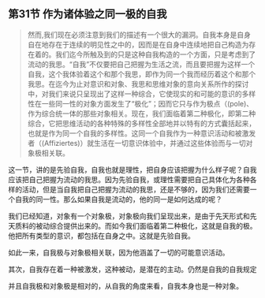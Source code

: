 <h2>第31节 作为诸体验之同一极的自我</h2><blockquote data-pid="hdzDTSqM">然而,我们现在必须注意到我们的描述有一个很大的漏洞。自我本身是自身自在地存在于连续的明见性之中的，因而是在自身中连续地把自己构造为存在着的。我们迄今所触及到的只是这种自我构造的一个方面，只是考虑到了流动的我思。“自我”不仅要把自己把握为生活之流，而且要把握为这样一个自我，这个我体验着这个和那个我思，即作为同一个我而经历着这个和那个我思。在迄今为止对意识和对象、我思和思维对象的意向关系所作的探讨中，对我们来说只呈现出了这样一种综合，它使现实的和可能的意识的多样性在一些同一性的对象方面发生了“极化”；因而它只与作为极点（(pole)、作为综合统一体的那些对象相关。现在，我们面临着第二种极化，即第二种综合，它把思维活动的各种特殊的多样性全部地并以特有的方式囊括起来，也就是作为同一个自我的多样性。这同一个自我作为一种意识活动和被激发者（(Affiziertes)）就生活在一切意识体验中，并通过这些体验而与一切对象极相关联。</blockquote><p data-pid="8QkMJc6C">这一节，讲的是先验自我，自我也就是理性，把自身应该把握为什么样子呢？自我应该把自己把握为流动的我思。因为先验自我，或理性需要把自己具体化为各种各样的活动，但是当自我把自己把握为流动的我思，还是不够的，因为我们还需要一个自我的同一性。那么如果自我是流动的，他的同一是如何达成的呢？</p><p data-pid="U0HLMec7">我们已经知道，对象有一个对象极，对象极向我们呈现出来，是由于先天形式和先天质料的被动综合提供出来的。而如今我们面临着第二种极化，这就是自我的极。他把所有类型的意识，都包括在自身之中。这就是先验自我。</p><p data-pid="kF0XCtx4">如此一来，自我极与对象极相关联，因为他涵盖了一切的可能意识活动。</p><p data-pid="1-LdlJot">其次，自我存在着一种被激发，这种被动，是潜在的主动。仍然是自我的自我规定</p><p data-pid="MQDPK9mO">并且自我极和对象极是相对的，从自我的角度来看，自我本身也是一种对象。</p>